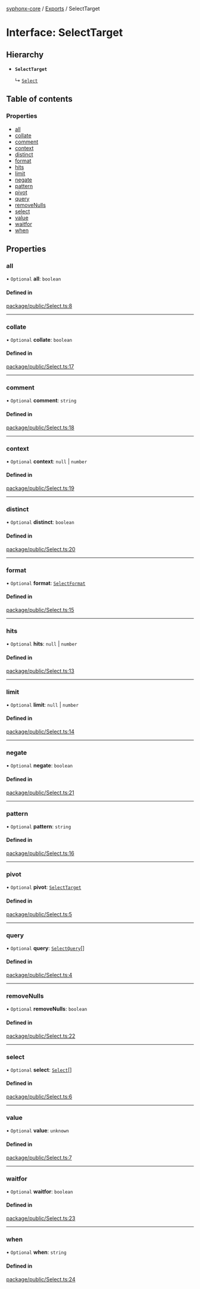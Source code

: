 [syphonx-core](../README.md) / [Exports](../modules.md) / SelectTarget

# Interface: SelectTarget

## Hierarchy

- **`SelectTarget`**

  ↳ [`Select`](Select.md)

## Table of contents

### Properties

- [all](SelectTarget.md#all)
- [collate](SelectTarget.md#collate)
- [comment](SelectTarget.md#comment)
- [context](SelectTarget.md#context)
- [distinct](SelectTarget.md#distinct)
- [format](SelectTarget.md#format)
- [hits](SelectTarget.md#hits)
- [limit](SelectTarget.md#limit)
- [negate](SelectTarget.md#negate)
- [pattern](SelectTarget.md#pattern)
- [pivot](SelectTarget.md#pivot)
- [query](SelectTarget.md#query)
- [removeNulls](SelectTarget.md#removenulls)
- [select](SelectTarget.md#select)
- [value](SelectTarget.md#value)
- [waitfor](SelectTarget.md#waitfor)
- [when](SelectTarget.md#when)

## Properties

### all

• `Optional` **all**: `boolean`

#### Defined in

[package/public/Select.ts:8](https://github.com/dtempx/syphonx-core/blob/4b1bb7c/package/public/Select.ts#L8)

___

### collate

• `Optional` **collate**: `boolean`

#### Defined in

[package/public/Select.ts:17](https://github.com/dtempx/syphonx-core/blob/4b1bb7c/package/public/Select.ts#L17)

___

### comment

• `Optional` **comment**: `string`

#### Defined in

[package/public/Select.ts:18](https://github.com/dtempx/syphonx-core/blob/4b1bb7c/package/public/Select.ts#L18)

___

### context

• `Optional` **context**: ``null`` \| `number`

#### Defined in

[package/public/Select.ts:19](https://github.com/dtempx/syphonx-core/blob/4b1bb7c/package/public/Select.ts#L19)

___

### distinct

• `Optional` **distinct**: `boolean`

#### Defined in

[package/public/Select.ts:20](https://github.com/dtempx/syphonx-core/blob/4b1bb7c/package/public/Select.ts#L20)

___

### format

• `Optional` **format**: [`SelectFormat`](../modules.md#selectformat)

#### Defined in

[package/public/Select.ts:15](https://github.com/dtempx/syphonx-core/blob/4b1bb7c/package/public/Select.ts#L15)

___

### hits

• `Optional` **hits**: ``null`` \| `number`

#### Defined in

[package/public/Select.ts:13](https://github.com/dtempx/syphonx-core/blob/4b1bb7c/package/public/Select.ts#L13)

___

### limit

• `Optional` **limit**: ``null`` \| `number`

#### Defined in

[package/public/Select.ts:14](https://github.com/dtempx/syphonx-core/blob/4b1bb7c/package/public/Select.ts#L14)

___

### negate

• `Optional` **negate**: `boolean`

#### Defined in

[package/public/Select.ts:21](https://github.com/dtempx/syphonx-core/blob/4b1bb7c/package/public/Select.ts#L21)

___

### pattern

• `Optional` **pattern**: `string`

#### Defined in

[package/public/Select.ts:16](https://github.com/dtempx/syphonx-core/blob/4b1bb7c/package/public/Select.ts#L16)

___

### pivot

• `Optional` **pivot**: [`SelectTarget`](SelectTarget.md)

#### Defined in

[package/public/Select.ts:5](https://github.com/dtempx/syphonx-core/blob/4b1bb7c/package/public/Select.ts#L5)

___

### query

• `Optional` **query**: [`SelectQuery`](../modules.md#selectquery)[]

#### Defined in

[package/public/Select.ts:4](https://github.com/dtempx/syphonx-core/blob/4b1bb7c/package/public/Select.ts#L4)

___

### removeNulls

• `Optional` **removeNulls**: `boolean`

#### Defined in

[package/public/Select.ts:22](https://github.com/dtempx/syphonx-core/blob/4b1bb7c/package/public/Select.ts#L22)

___

### select

• `Optional` **select**: [`Select`](Select.md)[]

#### Defined in

[package/public/Select.ts:6](https://github.com/dtempx/syphonx-core/blob/4b1bb7c/package/public/Select.ts#L6)

___

### value

• `Optional` **value**: `unknown`

#### Defined in

[package/public/Select.ts:7](https://github.com/dtempx/syphonx-core/blob/4b1bb7c/package/public/Select.ts#L7)

___

### waitfor

• `Optional` **waitfor**: `boolean`

#### Defined in

[package/public/Select.ts:23](https://github.com/dtempx/syphonx-core/blob/4b1bb7c/package/public/Select.ts#L23)

___

### when

• `Optional` **when**: `string`

#### Defined in

[package/public/Select.ts:24](https://github.com/dtempx/syphonx-core/blob/4b1bb7c/package/public/Select.ts#L24)
